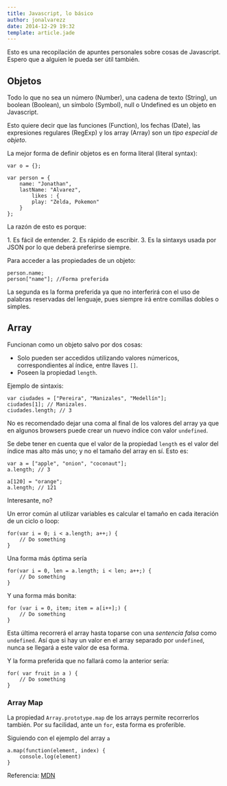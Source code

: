 ```yaml
---
title: Javascript, lo básico
author: jonalvarezz
date: 2014-12-29 19:32
template: article.jade
---
```


Esto es una recopilación de apuntes personales sobre cosas de Javascript. Espero que a alguien le pueda ser útil también.

## Objetos
Todo lo que no sea un número (Number), una cadena de texto (String), un boolean (Boolean), un símbolo (Symbol), null o Undefined es un objeto en Javascript.

Esto quiere decir que las funciones (Function), los fechas (Date), las expresiones regulares (RegExp) y los array (Array) son un *tipo especial de objeto*.

La mejor forma de definir objetos es en forma literal (literal syntax):

	var o = {};

	var person = {
		name: "Jonathan",
		lastName: "Alvarez",
			likes : {
			play: "Zelda, Pokemon"
		}
	};

La razón de esto es porque:

1\. Es fácil de entender.
2\. Es rápido de escribir.
3\. Es la sintaxys usada por JSON por lo que deberá preferirse siempre.

Para acceder a las propiedades de un objeto:

	person.name; 
	person["name"]; //Forma preferida

La segunda es la forma preferida ya que no interferirá con el uso de palabras reservadas del lenguaje, pues siempre irá entre comillas dobles o simples.

## Array
Funcionan como un objeto salvo por dos cosas:

* Solo pueden ser accedidos utilizando valores númericos, correspondientes al índice, entre llaves `[]`.
* Poseen la propiedad `length`.

Ejemplo de sintaxis:

	var ciudades = ["Pereira", "Manizales", "Medellín"];
	ciudades[1]; // Manizales.
	ciudades.length; // 3

No es recomendado dejar una coma al final de los valores del array ya que en algunos browsers puede crear un nuevo índice con valor `undefined`.

Se debe tener en cuenta que el valor de la propiedad `length` es el valor del índice mas alto más uno; y no el tamaño del array en sí. Esto es:

	var a = ["apple", "onion", "coconaut"];
	a.length; // 3

	a[120] = "orange";
	a.length; // 121

Interesante, no?

Un error común al utilizar variables es calcular el tamaño en cada iteración de un ciclo o loop:

	for(var i = 0; i < a.length; a++;) {
		// Do something
	}

Una forma más óptima sería

	for(var i = 0, len = a.length; i < len; a++;) {
		// Do something
	}

Y una forma más bonita: 

	for (var i = 0, item; item = a[i++];) {
		// Do something
	}

Esta última recorrerá el array hasta toparse con una *sentencia falsa* como `undefined`. Así que si hay un valor en el array separado por `undefined`, nunca se llegará a este valor de esa forma.

Y la forma preferida que no fallará como la anterior sería:

	for( var fruit in a ) {
		// Do something
	}

### Array Map
La propiedad `Array.prototype.map` de los arrays permite recorrerlos también. Por su facilidad, ante un `for`, esta forma es proferible. 

Siguiendo con el ejemplo del array `a`

	a.map(function(element, index) {
		console.log(element)
	}

Referencia: [MDN](https://developer.mozilla.org/en-US/docs/Web/JavaScript/Reference/Global_Objects/Array/map?redirectlocale=en-US&redirectslug=JavaScript%2FReference%2FGlobal_Objects%2FArray%2Fmap)

